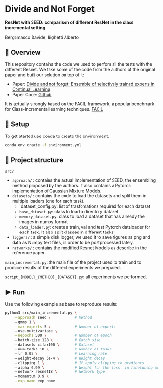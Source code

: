 # Divide and Not Forget
**ResNet with SEED: comparison of different ResNet in the class incremental setting**

Bergamasco Davide, Righetti Alberto

## :flashlight: Overview

This repository contains the code we used to perfom all the tests with the different Resnet. We take some of the code from the authors of the original paper and built our solution on top of it:

- Paper: [Divide and not forget: Ensemble of selectively trained experts in Continual Learning](https://arxiv.org/pdf/2401.10191.pdf)
- Paper Code: [Github](https://github.com/grypesc/SEED)

It is actually strongly based on the FACIL framework, a popular benchmark for Class-Incremental learning techniques. [FACIL](https://github.com/mmasana/FACIL)

## :construction_worker: Setup

To get started use conda to create the environment:

```bash
conda env create -f environment.yml
```

## :blue_book: Project structure

`src/`
- `approach/` : contains the actual implementation of SEED, the ensembling method proposed by the authors. It also contains a Pytorch implementation of Gaussian Mixture Models.
- `datasets/` : contains the code to load the datasets and split them in multiple loaders (one for each task).
    - `dataset_config.py: list of trasfomations required for each dataset
    - `base_dataset.py`: class to load a directory dataset
    - `memory_dataset.py`: class to load a dataset that has already the images in numpy format
    - `data_loader.py`: create a train, val and test Pytorch dataloader for each task. It also split classes in different tasks.
- `loggers/` : a simple disk logger, we used it to save figures as png and data as Numpy text files, in order to be postprocessed lately.
- `networks/` : contains the modified Resnet Models as describe in the reference paper.

`main_incremental.py`: the main file of the project used to train and to produce results of the different experiments we prepared.

`script_{MODEL}_{METHOD}_{DATASET}.py`: all experiments we performed.

## :arrow_forward: Run

Use the following example as base to reproduce results:

```bash
python3 src/main_incremental.py \
    --approach seed \           # Method
    --gmms 1 \
    --max-experts 5 \           # Number of experts
    --use-multivariate \
    --nepochs 500 \             # Number of epoch
    --batch-size 128 \          # Batch size
    --datasets cifar100 \       # Dataset
    --num-tasks 10 \            # Number of tasks
    --lr 0.05 \                 # Learning rate
    --weight-decay 5e-4 \       # Weight decay
    --clipping 1 \              # If apply clipping to gradients
    --alpha 0.99 \              # Weight for the loss, in finetuning mode
    --network resnet18 \        # Network type
    --momentum 0.9 \
    --exp-name exp_name 
```